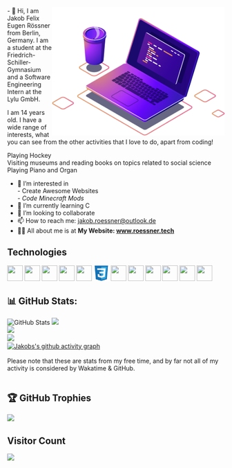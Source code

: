 <img src="Images/computer-illustration.png" min-width="400px" max-width="450px" width="400px" align="right" alt="Computer">
- 👋 Hi, I am Jakob Felix Eugen Rössner from Berlin, Germany.
I am a student at the Friedrich-Schiller-Gymnasium and a Software Engineering Intern at the Lylu GmbH.

I am 14 years old. I have a wide range of interests, what you can see from the other activities that I love to do, apart from coding!

  Playing Hockey <br />
  Visiting museums and reading books on topics related to social science <br />
  Playing Piano and Organ <br />
- 👀 I’m interested in <br />
      - Create Awesome Websites <br />
      - _Code Minecraft Mods_ <br />
- 🌱 I’m currently learning C
- 💞️ I’m looking to collaborate
- 📫 How to reach me: jakob.roessner@outlook.de
- 🙋‍♂️ All about me is at **My Website: www.roessner.tech**


## Technologies

<p align="left">
  <img src="https://raw.githubusercontent.com/danielcranney/readme-generator/main/public/icons/skills/javascript-colored.svg" width="36" height="36"/>
  <img src="https://raw.githubusercontent.com/danielcranney/readme-generator/main/public/icons/skills/typescript-colored.svg" width="36" height="36"/>
  <img src="https://img.icons8.com/plasticine/512/react.png" width="36" height="36"/>
  <img src="https://img.icons8.com/fluency/512/node-js.png" width="36" height="36"/>
  <img src="https://raw.githubusercontent.com/danielcranney/readme-generator/main/public/icons/skills/html5-colored.svg" width="36" height="36"/>
  <img src="https://raw.githubusercontent.com/devicons/devicon/master/icons/css3/css3-original.svg" height="36" width="36">  
  <img src="https://cdn-icons-png.flaticon.com/512/226/226777.png" width="36" height="36"/>
  <img src="https://user-images.githubusercontent.com/77451351/209582217-46f5816a-8317-48a8-a39e-0d4e4f7a4892.png" width="36" height="36"/>
  <img src="https://cdn-icons-png.flaticon.com/512/6132/6132221.png" width="36" height="36"/>
  <img src="https://cdn.jsdelivr.net/gh/devicons/devicon/icons/git/git-original.svg" height="36" width="36"/>
  <img src="https://cdn.jsdelivr.net/gh/devicons/devicon/icons/figma/figma-original.svg" height="36" width="36"/>
  <img src="https://cdn.jsdelivr.net/gh/devicons/devicon/icons/markdown/markdown-original.svg" height="36" width="36"/>
</p>

## 📊 GitHub Stats:

![GitHub Stats](https://github-readme-stats.vercel.app/api?username=fleetadmiraljakob&theme=gotham&count_private=true)
![](https://github-readme-streak-stats.herokuapp.com/?user=fleetadmiraljakob&theme=gotham) <br />
![](https://github-readme-stats.vercel.app/api/top-langs/?username=fleetadmiraljakob&theme=gotham&hide=shaderlab,hlsl&include_all_commits=true&count_private=true&langs_count=6) <br />
[![](https://github-readme-stats.vercel.app/api/wakatime?username=FleetAdmiralJakob&theme=gotham&layout=compact&hide=other&langs_count=20&all_time&custom_title=Wakatime%20Stats%20(Top%2020%20Langs))](https://github.com/anuraghazra/github-readme-stats) <br />
[![Jakobs's github activity graph](https://github-readme-activity-graph.vercel.app/graph?username=FleetAdmiralJakob&theme=gotham)](https://github.com/ashutosh00710/github-readme-activity-graph) <br /> <br />
Please note that these are stats from my free time, and by far not all of my activity is considered by Wakatime & GitHub. <br /> <br />

## 🏆 GitHub Trophies
![](https://github-profile-trophy.vercel.app/?username=fleetadmiraljakob&theme=darkhub&no-frame=true&no-bg=false&margin-w=4)

<!---
FleetAdmiralJakob/FleetAdmiralJakob is a ✨ special ✨ repository because its `README.md` (this file) appears on your GitHub profile.
You can click the Preview link to take a look at your changes.
--->

## Visitor Count
<img src="https://profile-counter.glitch.me/fleetadmiraljakob/count.svg" />
